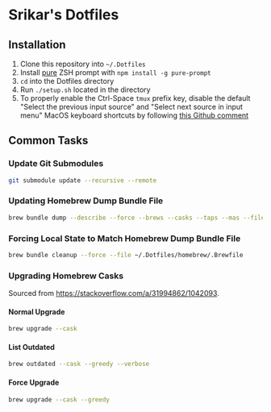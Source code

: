 # Srikar's Dotfiles

## Installation

1. Clone this repository into `~/.Dotfiles`
2. Install [pure](https://github.com/sindresorhus/pure) ZSH prompt with
   `npm install -g pure-prompt`
3. `cd` into the Dotfiles directory
4. Run `./setup.sh` located in the directory
5. To properly enable the Ctrl-Space `tmux` prefix key, disable the default
   "Select the previous input source" and "Select next source in input menu"
   MacOS keyboard shortcuts by following
   [this Github comment](https://github.com/tmux/tmux/issues/457#issuecomment-357938515)

## Common Tasks

### Update Git Submodules

```bash
git submodule update --recursive --remote
```

### Updating Homebrew Dump Bundle File

```bash
brew bundle dump --describe --force --brews --casks --taps --mas --file ~/.Dotfiles/homebrew/.Brewfile
```

### Forcing Local State to Match Homebrew Dump Bundle File

```bash
brew bundle cleanup --force --file ~/.Dotfiles/homebrew/.Brewfile
```

### Upgrading Homebrew Casks

Sourced from <https://stackoverflow.com/a/31994862/1042093>.

#### Normal Upgrade

```bash
brew upgrade --cask
```

#### List Outdated

```bash
brew outdated --cask --greedy --verbose
```

#### Force Upgrade

```bash
brew upgrade --cask --greedy
```
